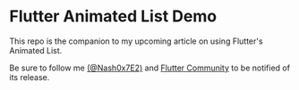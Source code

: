 # Flutter Animated List Demo 
This repo is the companion to my upcoming article on using Flutter's Animated List. 

Be sure to follow me [(@Nash0x7E2)](https://twitter.com/Nash0x7E2) and [Flutter Community](https://medium.com/flutter-community) to be notified of its release. 
